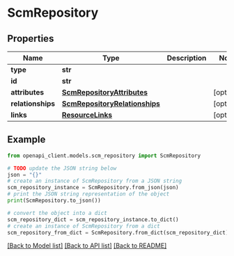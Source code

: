# ScmRepository


## Properties

Name | Type | Description | Notes
------------ | ------------- | ------------- | -------------
**type** | **str** |  | 
**id** | **str** |  | 
**attributes** | [**ScmRepositoryAttributes**](ScmRepositoryAttributes.md) |  | [optional] 
**relationships** | [**ScmRepositoryRelationships**](ScmRepositoryRelationships.md) |  | [optional] 
**links** | [**ResourceLinks**](ResourceLinks.md) |  | [optional] 

## Example

```python
from openapi_client.models.scm_repository import ScmRepository

# TODO update the JSON string below
json = "{}"
# create an instance of ScmRepository from a JSON string
scm_repository_instance = ScmRepository.from_json(json)
# print the JSON string representation of the object
print(ScmRepository.to_json())

# convert the object into a dict
scm_repository_dict = scm_repository_instance.to_dict()
# create an instance of ScmRepository from a dict
scm_repository_from_dict = ScmRepository.from_dict(scm_repository_dict)
```
[[Back to Model list]](../README.md#documentation-for-models) [[Back to API list]](../README.md#documentation-for-api-endpoints) [[Back to README]](../README.md)



